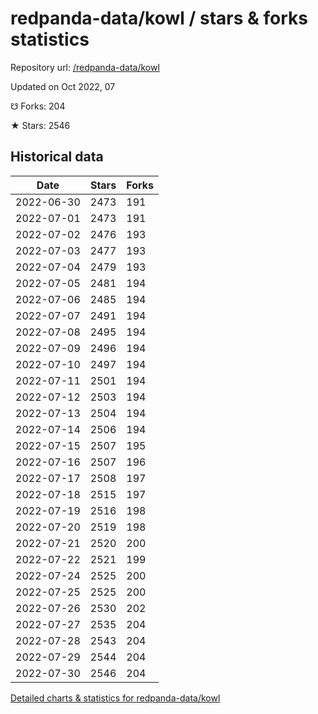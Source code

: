 # redpanda-data/kowl / stars & forks statistics

Repository url: [/redpanda-data/kowl](https://github.com/redpanda-data/kowl)

Updated on Oct 2022, 07

☋ Forks: 204

★ Stars: 2546

## Historical data
| Date | Stars | Forks |
|------|-------|-------|
| 2022-06-30 | 2473 | 191 | 
| 2022-07-01 | 2473 | 191 | 
| 2022-07-02 | 2476 | 193 | 
| 2022-07-03 | 2477 | 193 | 
| 2022-07-04 | 2479 | 193 | 
| 2022-07-05 | 2481 | 194 | 
| 2022-07-06 | 2485 | 194 | 
| 2022-07-07 | 2491 | 194 | 
| 2022-07-08 | 2495 | 194 | 
| 2022-07-09 | 2496 | 194 | 
| 2022-07-10 | 2497 | 194 | 
| 2022-07-11 | 2501 | 194 | 
| 2022-07-12 | 2503 | 194 | 
| 2022-07-13 | 2504 | 194 | 
| 2022-07-14 | 2506 | 194 | 
| 2022-07-15 | 2507 | 195 | 
| 2022-07-16 | 2507 | 196 | 
| 2022-07-17 | 2508 | 197 | 
| 2022-07-18 | 2515 | 197 | 
| 2022-07-19 | 2516 | 198 | 
| 2022-07-20 | 2519 | 198 | 
| 2022-07-21 | 2520 | 200 | 
| 2022-07-22 | 2521 | 199 | 
| 2022-07-24 | 2525 | 200 | 
| 2022-07-25 | 2525 | 200 | 
| 2022-07-26 | 2530 | 202 | 
| 2022-07-27 | 2535 | 204 | 
| 2022-07-28 | 2543 | 204 | 
| 2022-07-29 | 2544 | 204 | 
| 2022-07-30 | 2546 | 204 | 


[Detailed charts & statistics for redpanda-data/kowl](https://reviewgithub.com/rep/redpanda-data/kowl)
